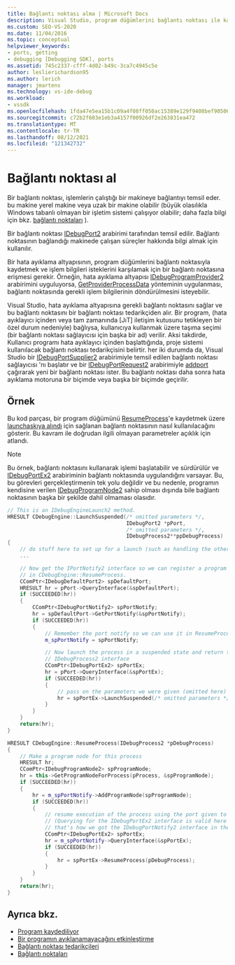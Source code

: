 ```yaml
---
title: Bağlantı noktası alma | Microsoft Docs
description: Visual Studio, program düğümlerini bağlantı noktası ile kaydetmek ve işlem bilgileri isteklerini karşılamak için hata ayıklama altyapısına bir bağlantı noktası sağlar.
ms.custom: SEO-VS-2020
ms.date: 11/04/2016
ms.topic: conceptual
helpviewer_keywords:
- ports, getting
- debugging [Debugging SDK], ports
ms.assetid: 745c2337-cfff-4d02-b49c-3ca7c4945c5e
author: leslierichardson95
ms.author: lerich
manager: jmartens
ms.technology: vs-ide-debug
ms.workload:
- vssdk
ms.openlocfilehash: 1fda47e5ea15b1c09a4f08ff050ac15389e129f9408bef90506c64c275d126aa
ms.sourcegitcommit: c72b2f603e1eb3a4157f00926df2e263831ea472
ms.translationtype: MT
ms.contentlocale: tr-TR
ms.lasthandoff: 08/12/2021
ms.locfileid: "121342732"
---
```

# <a name="get-a-port"></a>Bağlantı noktası al
Bir bağlantı noktası, işlemlerin çalıştığı bir makineye bağlantıyı temsil eder. bu makine yerel makine veya uzak bir makine olabilir (büyük olasılıkla Windows tabanlı olmayan bir işletim sistemi çalışıyor olabilir; daha fazla bilgi için bkz. [bağlantı noktaları](../../extensibility/debugger/ports.md) ).

Bir bağlantı noktası [IDebugPort2](../../extensibility/debugger/reference/idebugport2.md) arabirimi tarafından temsil edilir. Bağlantı noktasının bağlandığı makinede çalışan süreçler hakkında bilgi almak için kullanılır.

Bir hata ayıklama altyapısının, program düğümlerini bağlantı noktasıyla kaydetmek ve işlem bilgileri isteklerini karşılamak için bir bağlantı noktasına erişmesi gerekir. Örneğin, hata ayıklama altyapısı [IDebugProgramProvider2](../../extensibility/debugger/reference/idebugprogramprovider2.md) arabirimini uyguluyorsa, [GetProviderProcessData](../../extensibility/debugger/reference/idebugprogramprovider2-getproviderprocessdata.md) yönteminin uygulanması, bağlantı noktasında gerekli işlem bilgilerinin döndürülmesini isteyebilir.

Visual Studio, hata ayıklama altyapısına gerekli bağlantı noktasını sağlar ve bu bağlantı noktasını bir bağlantı noktası tedarikçiden alır. Bir program, (hata ayıklayıcı içinden veya tam zamanında [JıT] iletişim kutusunu tetikleyen bir özel durum nedeniyle) bağlıysa, kullanıcıya kullanmak üzere taşıma seçimi (bir bağlantı noktası sağlayıcısı için başka bir ad) verilir. Aksi takdirde, Kullanıcı programı hata ayıklayıcı içinden başlattığında, proje sistemi kullanılacak bağlantı noktası tedarikçisini belirtir. her iki durumda da, Visual Studio bir [IDebugPortSupplier2](../../extensibility/debugger/reference/idebugportsupplier2.md) arabirimiyle temsil edilen bağlantı noktası sağlayıcısı 'nı başlatır ve bir [IDebugPortRequest2](../../extensibility/debugger/reference/idebugportrequest2.md) arabirimiyle [addport](../../extensibility/debugger/reference/idebugportsupplier2-addport.md) çağırarak yeni bir bağlantı noktası ister. Bu bağlantı noktası daha sonra hata ayıklama motoruna bir biçimde veya başka bir biçimde geçirilir.

## <a name="example"></a>Örnek
Bu kod parçası, bir program düğümünü [ResumeProcess](../../extensibility/debugger/reference/idebugenginelaunch2-resumeprocess.md)'e kaydetmek üzere [launchaskıya alındı](../../extensibility/debugger/reference/idebugenginelaunch2-launchsuspended.md) için sağlanan bağlantı noktasının nasıl kullanılacağını gösterir. Bu kavram ile doğrudan ilgili olmayan parametreler açıklık için atlandı.

> [!NOTE]
> Bu örnek, bağlantı noktasını kullanarak işlemi başlatabilir ve sürdürülür ve [IDebugPortEx2](../../extensibility/debugger/reference/idebugportex2.md) arabiriminin bağlantı noktasında uygulandığını varsayar. Bu, bu görevleri gerçekleştirmenin tek yolu değildir ve bu nedenle, programın kendisine verilen [IDebugProgramNode2](../../extensibility/debugger/reference/idebugprogramnode2.md) sahip olması dışında bile bağlantı noktasının başka bir şekilde dahil olmaması olasıdır.

```cpp
// This is an IDebugEngineLaunch2 method.
HRESULT CDebugEngine::LaunchSuspended(/* omitted parameters */,
                                      IDebugPort2 *pPort,
                                      /* omitted parameters */,
                                      IDebugProcess2**ppDebugProcess)
{
    // do stuff here to set up for a launch (such as handling the other parameters)
    ...

    // Now get the IPortNotify2 interface so we can register a program node
    // in CDebugEngine::ResumeProcess.
    CComPtr<IDebugDefaultPort2> spDefaultPort;
    HRESULT hr = pPort->QueryInterface(&spDefaultPort);
    if (SUCCEEDED(hr))
    {
        CComPtr<IDebugPortNotify2> spPortNotify;
        hr = spDefaultPort->GetPortNotify(&spPortNotify);
        if (SUCCEEDED(hr))
        {
            // Remember the port notify so we can use it in ResumeProcess.
            m_spPortNotify = spPortNotify;

            // Now launch the process in a suspended state and return the
            // IDebugProcess2 interface
            CComPtr<IDebugPortEx2> spPortEx;
            hr = pPort->QueryInterface(&spPortEx);
            if (SUCCEEDED(hr))
            {
                // pass on the parameters we were given (omitted here)
                hr = spPortEx->LaunchSuspended(/* omitted parameters */,ppDebugProcess)
            }
        }
    }
    return(hr);
}

HRESULT CDebugEngine::ResumeProcess(IDebugProcess2 *pDebugProcess)
{
    // Make a program node for this process
    HRESULT hr;
    CComPtr<IDebugProgramNode2> spProgramNode;
    hr = this->GetProgramNodeForProcess(pProcess, &spProgramNode);
    if (SUCCEEDED(hr))
    {
        hr = m_spPortNotify->AddProgramNode(spProgramNode);
        if (SUCCEEDED(hr))
        {
            // resume execution of the process using the port given to us earlier.
            // (Querying for the IDebugPortEx2 interface is valid here since
            // that's how we got the IDebugPortNotify2 interface in the first place.)
            CComPtr<IDebugPortEx2> spPortEx;
            hr = m_spPortNotify->QueryInterface(&spPortEx);
            if (SUCCEEDED(hr))
            {
                hr = spPortEx->ResumeProcess(pDebugProcess);
            }
        }
    }
    return(hr);
}
```

## <a name="see-also"></a>Ayrıca bkz.
- [Program kaydediliyor](../../extensibility/debugger/registering-the-program.md)
- [Bir programın ayıklanamayacağını etkinleştirme](../../extensibility/debugger/enabling-a-program-to-be-debugged.md)
- [Bağlantı noktası tedarikçileri](../../extensibility/debugger/port-suppliers.md)
- [Bağlantı noktaları](../../extensibility/debugger/ports.md)
